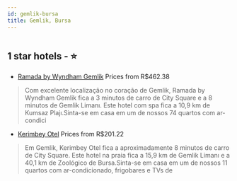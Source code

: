 ```yaml
---
id: gemlik-bursa
title: Gemlik, Bursa
---
```


<center><img src="https://i.travelapi.com/hotels/12000000/11640000/11638300/11638294/f60deb4b_z.jpg" alt="" /></center>


##  1 star hotels - ⭐️

-    [Ramada by Wyndham Gemlik](https://www.hurb.com/br/aud/https://www.hurb.com/br/hotels/gemlik/ramada-by-wyndham-gemlik-HT-2P9J?cmp=18055) Prices from R$462.38
   > Com excelente localização no coração de Gemlik, Ramada by Wyndham Gemlik fica a 3 minutos de carro de City Square e a 8 minutos de Gemlik Limanı.  Este hotel com spa fica a 10,9 km de Kumsaz Plajı.Sinta-se em casa em um de nossos 74 quartos com ar-condici
-    [Kerimbey Otel](https://www.hurb.com/br/aud/https://www.hurb.com/br/hotels/gemlik/kerimbey-otel-HT-95VT?cmp=18055) Prices from R$201.22
   > Em Gemlik, Kerimbey Otel fica a aproximadamente 8 minutos de carro de City Square.  Este hotel na praia fica a 15,9 km de Gemlik Limanı e a 40,1 km de Zoológico de Bursa.Sinta-se em casa em um de nossos 11 quartos com ar-condicionado, frigobares e TVs de 

